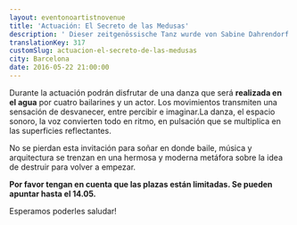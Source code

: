 ```yaml
---
layout: eventonoartistnovenue
title: 'Actuación: El Secreto de las Medusas'
description: ' Dieser zeitgenössische Tanz wurde von Sabine Dahrendorf und Josep Sanau und speziell für den emblematischen Pavillion Mies van der Rohe konzipiert.'
translationKey: 317
customSlug: actuacion-el-secreto-de-las-medusas
city: Barcelona
date: 2016-05-22 21:00:00
---
```



Durante la actuación podrán disfrutar de una danza que será <strong>realizada en el agua</strong> por cuatro bailarines y un actor. Los movimientos transmiten una sensación de desvanecer, entre percibir e imaginar.La danza, el espacio sonoro, la voz convierten todo en ritmo, en pulsación que se multiplica en las superficies reflectantes.

No se pierdan esta invitación para soñar en donde baile, música y arquitectura se trenzan en una hermosa y moderna metáfora sobre la idea de destruir para volver a empezar.

<strong>Por favor tengan en cuenta que las plazas están limitadas. Se pueden apuntar hasta el 14.05.</strong>

Esperamos poderles saludar!
